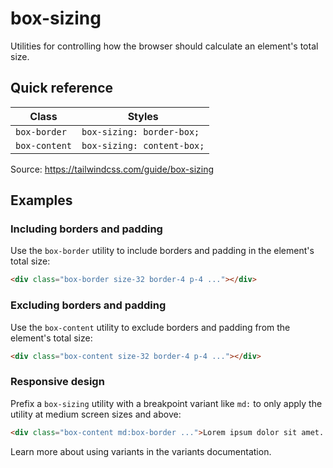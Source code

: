 # box-sizing

Utilities for controlling how the browser should calculate an element's total size.

## Quick reference

| Class         | Styles                   |
|---------------|--------------------------|
| `box-border`  | `box-sizing: border-box;`|
| `box-content` | `box-sizing: content-box;`|

Source: https://tailwindcss.com/guide/box-sizing

## Examples

### Including borders and padding

Use the `box-border` utility to include borders and padding in the element's total size:

```html
<div class="box-border size-32 border-4 p-4 ..."></div>
```

### Excluding borders and padding

Use the `box-content` utility to exclude borders and padding from the element's total size:

```html
<div class="box-content size-32 border-4 p-4 ..."></div>
```

### Responsive design

Prefix a `box-sizing` utility with a breakpoint variant like `md:` to only apply the utility at medium screen sizes and above:

```html
<div class="box-content md:box-border ...">Lorem ipsum dolor sit amet...</div>
```

Learn more about using variants in the variants documentation.
